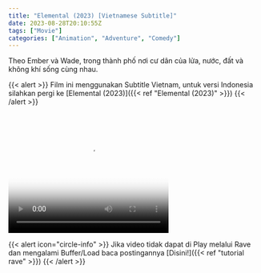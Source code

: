 ```yaml
---
title: "Elemental (2023) [Vietnamese Subtitle]"
date: 2023-08-28T20:10:55Z
tags: ["Movie"]
categories: ["Animation", "Adventure", "Comedy"]
---
```


Theo Ember và Wade, trong thành phố nơi cư dân của lửa, nước, đất và không khí sống cùng nhau.

{{< alert >}}
Film ini menggunakan Subtitle Vietnam, untuk versi Indonesia silahkan pergi ke [Elemental (2023)]({{< ref "Elemental (2023)" >}})
{{< /alert >}}

<video width="320" height="240" poster="https://www.themoviedb.org/t/p/original/2zmV7pgmmfAwh9SMS1c4DzCBsdc.jpg" controls>
   <source src="https://kp3d-my.sharepoint.com/personal/ryoo_kp3d_onmicrosoft_com/_layouts/15/download.aspx?share=EZkZX8PzLrdPoLO3JPdeiHIBYgSj9-ej2G17ioqbDRoRwA" type="video/mp4">
</video>

{{< alert icon="circle-info" >}}
Jika video tidak dapat di Play melalui Rave dan mengalami Buffer/Load baca postingannya [Disini!]({{< ref "tutorial rave" >}})
{{< /alert >}}


